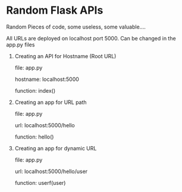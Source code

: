 # Random Flask APIs
Random Pieces of code, some useless, some valuable....

All URLs are deployed on localhost port 5000. Can be changed in the app.py files

1. Creating an API for Hostname (Root URL)

    file: app.py

    hostname: localhost:5000

    function: index()

2. Creating an app for URL path

    file: app.py
  
    url: localhost:5000/hello
  
    function: hello()

3. Creating an app for dynamic URL

    file: app.py
    
    url: localhost:5000/hello/user
    
    function: userf(user)
